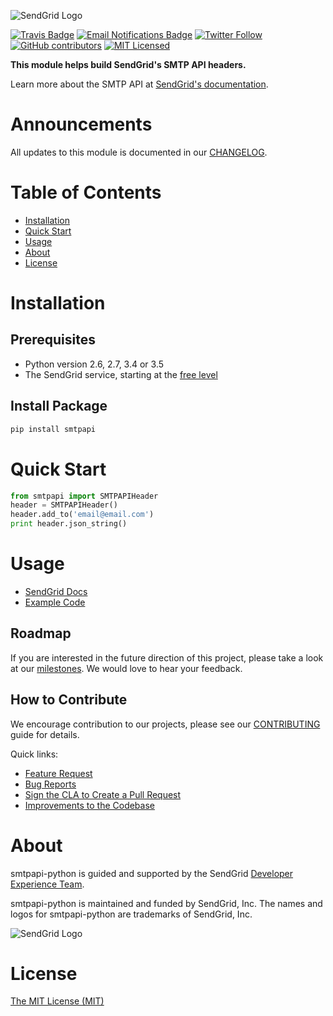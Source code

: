 ![SendGrid Logo](https://uiux.s3.amazonaws.com/2016-logos/email-logo%402x.png)

[![Travis Badge](https://travis-ci.org/sendgrid/smtpapi-python.svg?branch=master)](https://travis-ci.org/sendgrid/smtpapi-python)
[![Email Notifications Badge](https://dx.sendgrid.com/badge/python)](https://dx.sendgrid.com/newsletter/python)
[![Twitter Follow](https://img.shields.io/twitter/follow/sendgrid.svg?style=social&label=Follow)](https://twitter.com/sendgrid)
[![GitHub contributors](https://img.shields.io/github/contributors/sendgrid/smtpapi-python.svg)](https://github.com/sendgrid/smtpapi-python/graphs/contributors)
[![MIT Licensed](https://img.shields.io/badge/license-MIT-blue.svg)](LICENSE.txt)

**This module helps build SendGrid's SMTP API headers.**

Learn more about the SMTP API at [SendGrid's documentation](https://sendgrid.com/docs/API_Reference/SMTP_API/index.html).

# Announcements

All updates to this module is documented in our [CHANGELOG](https://github.com/sendgrid/smtpapi-python/blob/master/CHANGELOG.md).

# Table of Contents
- [Installation](#installation)
- [Quick Start](#quick-start)
- [Usage](#usage)
- [About](#about)
- [License](#license)

<a name="installation"></a>
# Installation

## Prerequisites

- Python version 2.6, 2.7, 3.4 or 3.5
- The SendGrid service, starting at the [free level](https://sendgrid.com/free?source=sendgrid-python)

## Install Package

```bash
pip install smtpapi
```

<a name="quick-start"></a>
# Quick Start

```python
from smtpapi import SMTPAPIHeader
header = SMTPAPIHeader()
header.add_to('email@email.com')
print header.json_string()
```

<a name="usage"></a>
# Usage

- [SendGrid Docs](https://sendgrid.com/docs/API_Reference/SMTP_API/index.html)
- [Example Code](https://github.com/sendgrid/smtpapi-python/tree/master/examples)

## Roadmap

If you are interested in the future direction of this project, please take a look at our [milestones](https://github.com/sendgrid/smtpapi-python/milestones). We would love to hear your feedback.

## How to Contribute

We encourage contribution to our projects, please see our [CONTRIBUTING](https://github.com/sendgrid/smtpapi-python/blob/master/CONTRIBUTING.md) guide for details.

Quick links:

- [Feature Request](https://github.com/sendgrid/smtpapi-python/blob/master/CONTRIBUTING.md#feature-request)
- [Bug Reports](https://github.com/sendgrid/smtpapi-python/blob/master/CONTRIBUTING.md#submit-a-bug-report)
- [Sign the CLA to Create a Pull Request](https://github.com/sendgrid/smtpapi-python/blob/master/CONTRIBUTING.md#cla)
- [Improvements to the Codebase](https://github.com/sendgrid/smtpapi-python/blob/master/CONTRIBUTING.md#improvements-to-the-codebase)

<a name="about"></a>
# About

smtpapi-python is guided and supported by the SendGrid [Developer Experience Team](mailto:dx@sendgrid.com).

smtpapi-python is maintained and funded by SendGrid, Inc. The names and logos for smtpapi-python are trademarks of SendGrid, Inc.

![SendGrid Logo](https://uiux.s3.amazonaws.com/2016-logos/email-logo%402x.png)

<a name="license"></a>
# License
[The MIT License (MIT)](LICENSE.txt)
